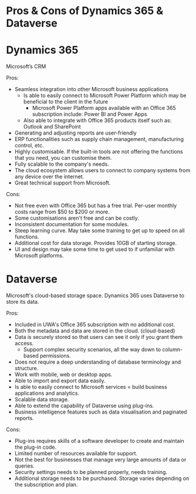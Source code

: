 # Pros & Cons of Dynamics 365 & Dataverse

# Dynamics 365
Microsoft’s CRM 

Pros:
- Seamless integration into other Microsoft business applications
    - Is able to easily connect to Microsoft Power Platform which may be beneficial to the client in the future 
        - Microsoft Power Platform apps available with an Office 365 subscription include: Power BI and Power Apps
    - Also able to integrate with Office 365 products itself such as: Outlook and SharePoint
- Generating and adjusting reports are user-friendly
- ERP functionalities such as supply chain management, manufacturing control, etc. 
- Highly customisable. If the built-in tools are not offering the functions that you need, you can customise them.
- Fully scalable to the company's needs.
- The cloud ecosystem allows users to connect to company systems from any device over the internet.
- Great technical support from Microsoft.


Cons:
- Not free even with Office 365 but has a free trial. Per-user monthly costs range from $50 to $200 or more. 
- Some customisations aren't free and can be costly. 
- Inconsistent documentation for some modules.
- Steep learning curve. May take some training to get up to speed on all functions.
- Additional cost for data storage. Provides 10GB of starting storage.
- UI and design may take some time to get used to if unfamiliar with Microsoft platforms.


# Dataverse
Microsoft's cloud-based storage space. Dynamics 365 uses Dataverse to store its data.

Pros:
- Included in UWA's Office 365 subscription with no additional cost.
- Both the metadata and data are stored in the cloud. (cloud-based)
- Data is securely stored so that users can see it only if you grant them access.
    -  Support complex security scenarios, all the way down to column-based permissions.
- Does not require a deep understanding of database terminology and structure.
- Work with mobile, web or desktop apps.
- Able to import and export data easily.
- Is able to easily connect to Microsoft services = build business applications and analytics.
- Scalable data storage.
- Able to extend the capability of Dataverse using plug-ins. 
- Business intelligence features such as data visualisation and paginated reports.

Cons:
- Plug-ins requires skills of a software developer to create and maintain the plug-in code.
- Limited number of resources available for support.
- Not the best for businesses that manage very large amounts of data or queries.
- Security settings needs to be planned properly, needs training.
- Additional storage needs to be purchased. Storage varies depending on the subscription and plan.



